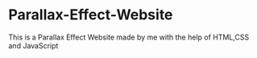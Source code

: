 # Parallax-Effect-Website
This is a Parallax Effect Website made by me with the help of HTML,CSS and JavaScript
